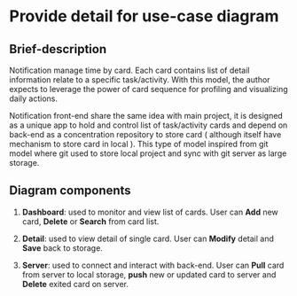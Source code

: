 # Provide detail for use-case diagram

## Brief-description

Notification manage time by card. Each card contains list of detail information
relate to a specific task/activity. With this model, the author expects to
leverage the power of card sequence for profiling and visualizing daily actions.

Notification front-end share the same idea with main project, it is designed as
a unique app to hold and control list of task/activity cards and depend on
back-end as a concentration repository to store card ( although itself have
mechanism to store card in local ). This type of model inspired from git model
where git used to store local project and sync with git server as large storage.

## Diagram components

1. **Dashboard**: used to monitor and view list of cards. User can **Add** new
card, **Delete** or **Search** from card list.

2. **Detail**: used to view detail of single card. User can **Modify** detail and
**Save** back to storage.

3. **Server**: used to connect and interact with back-end. User can **Pull** card
from server to local storage, **push** new or updated card to server and
**Delete** exited card on server.
